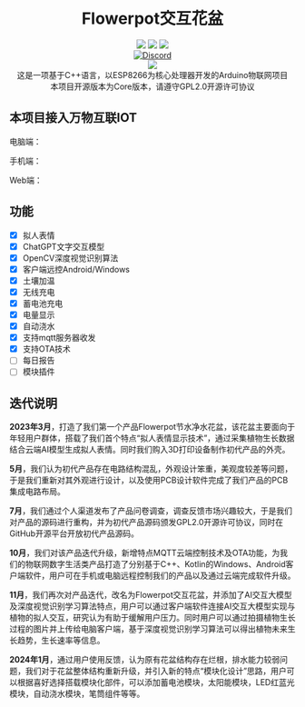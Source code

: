 <div align="center">
    <h1> Flowerpot交互花盆</h1>
    <img src="https://img.shields.io/github/license/JasonYANG170/Flowerpot?style=for-the-badge">
    <img src="https://img.shields.io/github/commit-activity/w/JasonYANG170/Flowerpot?style=for-the-badge">
	<img src="https://img.shields.io/github/languages/count/JasonYANG170/Flowerpot?logo=cplusplus&style=for-the-badge">
	<br>
    	<a href="https://discord.com/invite/az3ceRmgVe"><img alt="Discord" src="https://img.shields.io/discord/978108215499816980?style=social&logo=discord&label=echosec"></a>
  <br>
  <img src="https://github.com/JasonYANG170/Flowerpot/assets/39414350/fb4f4e7e-ed8a-4745-9fe7-4c52a4537b50">
  <br>
这是一项基于C++语言，以ESP8266为核心处理器开发的Arduino物联网项目
  
<br>
本项目开源版本为Core版本，请遵守GPL2.0开源许可协议
</div>

## 本项目接入万物互联IOT
电脑端：


手机端：


Web端：

## 功能
- [x] 拟人表情
- [x] ChatGPT文字交互模型
- [x] OpenCV深度视觉识别算法
- [x] 客户端远控Android/Windows
- [x] 土壤加温
- [x] 无线充电
- [x] 蓄电池充电
- [x] 电量显示
- [x] 自动浇水
- [x] 支持mqtt服务器收发
- [x] 支持OTA技术
- [ ] 每日报告
- [ ] 模块插件
## 迭代说明
**2023年3月**，打造了我们第一个产品Flowerpot节水净水花盆，该花盆主要面向于年轻用户群体，搭载了我们首个特点“拟人表情显示技术”，通过采集植物生长数据结合云端AI模型生成拟人表情。同时我们购入3D打印设备制作初代产品的外壳。  

**5月**，我们认为初代产品存在电路结构混乱，外观设计笨重，美观度较差等问题，于是我们重新对其外观进行设计，以及使用PCB设计软件完成了我们产品的PCB集成电路布局。  

**7月**，我们通过个人渠道发布了产品问卷调查，调查反馈市场兴趣较大，于是我们对产品的源码进行重构，并为初代产品源码颁发GPL2.0开源许可协议，同时在GitHub开源平台开放初代产品源码。  

**10月**，我们对该产品迭代升级，新增特点MQTT云端控制技术及OTA功能，为我们的物联网数字生活类产品打造了分别基于C++、Kotlin的Windows、Android客户端软件，用户可在手机或电脑远程控制我们的产品以及通过云端完成软件升级。  

**11月**，我们再次对产品迭代，改名为Flowerpot交互花盆，并添加了AI交互大模型及深度视觉识别学习算法特点，用户可以通过客户端软件连接AI交互大模型实现与植物的拟人交互，研究认为有助于缓解用户压力。同时用户可以通过拍摄植物生长过程的图片并上传给电脑客户端，基于深度视觉识别学习算法可以得出植物未来生长趋势，生长速率等信息。  

**2024年1月**，通过用户使用反馈，认为原有花盆结构存在烂根，排水能力较弱问题，我们对于花盆整体结构重新升级，并引入新的特点“模块化设计”思路，用户可以根据喜好选择搭载模块化部件，可以添加蓄电池模块，太阳能模块，LED红蓝光模块，自动浇水模块，笔筒组件等等。  





